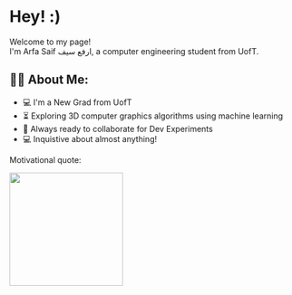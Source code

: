 <h1> Hey! :) </h1>


<p>Welcome to my page! </br> I'm Arfa Saif ارفع سيف, a computer engineering student from UofT. </p>

<h2 align="left"> 🧕🏻 About Me: </h2>

- :computer: I'm a New Grad from UofT
- :hourglass_flowing_sand:  Exploring 3D computer graphics algorithms using machine learning 
- :rocket: Always ready to collaborate for Dev Experiments
- 💻 Inquistive about almost anything! 

Motivational quote:

<img src="https://user-images.githubusercontent.com/48233453/153740984-5dceb391-ccc2-4ca4-b69c-a43be7276224.png" width=200>




<!---
ArfaSaif/ArfaSaif is a ✨ special ✨ repository because its `README.md` (this file) appears on your GitHub profile.
You can click the Preview link to take a look at your changes.
--->
